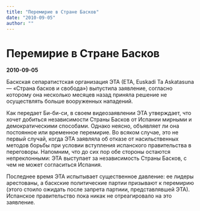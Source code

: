 ```yaml
---
title: "Перемирие в Стране Басков"
date: "2010-09-05"
author: ""
---
```


# Перемирие в Стране Басков

**2010-09-05** 

Баскская сепаратистская организация ЭТА (ЕТА, Euskadi Ta Askatasuna — «Страна басков и свобода») выпустила заявление, согласно которому она несколько месяцев назад приняла решение не осуществлять больше вооруженных нападений.

Как передает Би-би-си, в своем видеозаявлении ЭТА утверждает, что хочет добиться независимости Страны Басков от Испании мирными и демократическими способами. Однако неясно, объявляет ли она постоянное или временное перемирие. Во всяком случае, это не первый случай, когда ЭТА заявляла об отказе от насильственных методов борьбы при условии вступления испанского правительства в переговоры. Напомним, что до сих пор обе стороны остаются непреклонными: ЭТА выступает за независимость Страны Басков, с чем не может согласиться Испания.

Последнее время ЭТА испытывает существенное давление: ее лидеры арестованы, а баскские политические партии призывают к перемирию (этого стоило ожидать после запрета партиии, представлявшей ЭТА). Испанское правительство пока никак не отреагировало на это заявление.